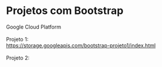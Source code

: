 # Projetos com Bootstrap
 Google Cloud Platform 
<br />
<br />
Projeto 1:
<br />
https://storage.googleapis.com/bootstrap-projeto1/index.html
<br />
<br />
Projeto 2:
<br />

